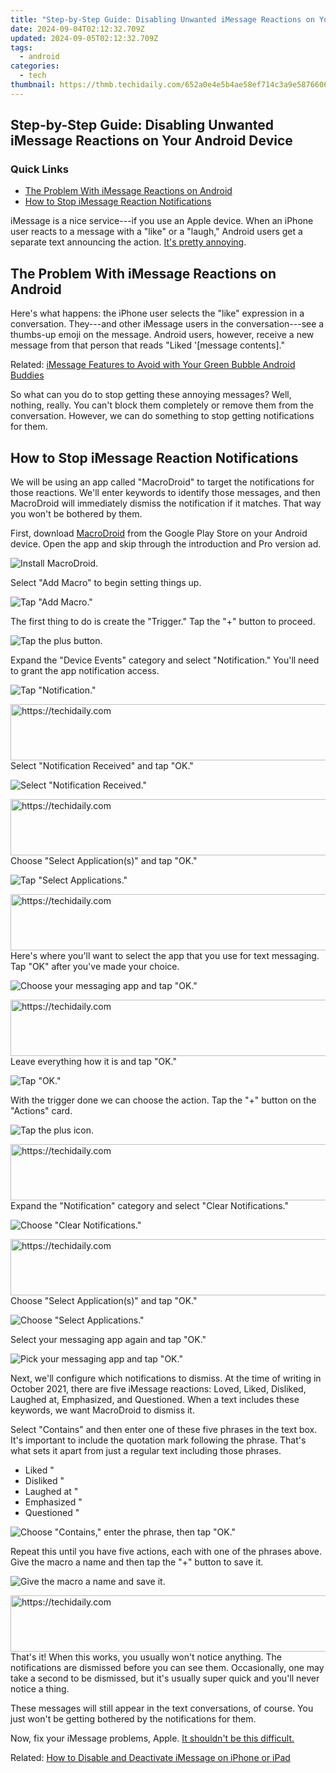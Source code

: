 ```yaml
---
title: "Step-by-Step Guide: Disabling Unwanted iMessage Reactions on Your Android Device"
date: 2024-09-04T02:12:32.709Z
updated: 2024-09-05T02:12:32.709Z
tags:
  - android
categories:
  - tech
thumbnail: https://thmb.techidaily.com/652a0e4e5b4ae58ef714c3a9e5876606dcd3509edff728bd0e97ab9743d47675.jpg
---
```


## Step-by-Step Guide: Disabling Unwanted iMessage Reactions on Your Android Device

### Quick Links

* [The Problem With iMessage Reactions on Android](https://instagram-videos.techidaily.com/10-igtv-talents-ready-to-take-off/)
* [How to Stop iMessage Reaction Notifications](https://screen-video-capture.techidaily.com/updated-building-your-broadcast-empire-with-obs-and-online-platforms/)

 iMessage is a nice service---if you use an Apple device. When an iPhone user reacts to a message with a "like" or a "laugh," Android users get a separate text announcing the action. [It's pretty annoying](https://on-screen-recording.techidaily.com/new-in-2024-10-exceptional-educational-sites-a-look-without-udemy/).

##  The Problem With iMessage Reactions on Android

 Here's what happens: the iPhone user selects the "like" expression in a conversation. They---and other iMessage users in the conversation---see a thumbs-up emoji on the message. Android users, however, receive a new message from that person that reads "Liked '\[message contents\]."

Related: [iMessage Features to Avoid with Your Green Bubble Android Buddies](https://on-screen-recording.techidaily.com/new-in-2024-10-exceptional-educational-sites-a-look-without-udemy/) 

 So what can you do to stop getting these annoying messages? Well, nothing, really. You can't block them completely or remove them from the conversation. However, we can do something to stop getting notifications for them.

##  How to Stop iMessage Reaction Notifications

 We will be using an app called "MacroDroid" to target the notifications for those reactions. We'll enter keywords to identify those messages, and then MacroDroid will immediately dismiss the notification if it matches. That way you won't be bothered by them.

 First, download [MacroDroid](https://www.anrdoezrs.net/links/3607085/type/dlg/sid/UUhtgUeUpU208381/https://play.google.com/store/apps/details?id=com.arlosoft.macrodroid) from the Google Play Store on your Android device. Open the app and skip through the introduction and Pro version ad.

![Install MacroDroid.](https://static1.howtogeekimages.com/wordpress/wp-content/uploads/2021/10/2021-10-07_16-35-15.png) 

 Select "Add Macro" to begin setting things up.

![Tap &quot;Add Macro.&quot;](https://static1.howtogeekimages.com/wordpress/wp-content/uploads/2021/10/2021-10-07_13-52-21.png) 

 The first thing to do is create the "Trigger." Tap the "+" button to proceed.

![Tap the plus button.](https://static1.howtogeekimages.com/wordpress/wp-content/uploads/2021/10/2021-10-07_13-52-39.png) 

 Expand the "Device Events" category and select "Notification." You'll need to grant the app notification access.

![Tap &quot;Notification.&quot;](https://static1.howtogeekimages.com/wordpress/wp-content/uploads/2021/10/2021-10-07_13-53-35.png) 

<!-- affiliate ads begin -->
<a href="https://aligracehair.sjv.io/c/5597632/2115921/19272" target="_top" id="2115921">
  <img src="//a.impactradius-go.com/display-ad/19272-2115921" border="0" alt="https://techidaily.com" width="728" height="90"/>
</a>
<img height="0" width="0" src="https://aligracehair.sjv.io/i/5597632/2115921/19272" style="position:absolute;visibility:hidden;" border="0" />
<!-- affiliate ads end -->
 Select "Notification Received" and tap "OK."

![Select &quot;Notification Received.&quot;](https://static1.howtogeekimages.com/wordpress/wp-content/uploads/2021/10/2021-10-07_13-54-30.png) 

<!-- affiliate ads begin -->
<a href="https://aligracehair.sjv.io/c/5597632/2047351/19272" target="_top" id="2047351">
  <img src="//a.impactradius-go.com/display-ad/19272-2047351" border="0" alt="https://techidaily.com" width="728" height="90"/>
</a>
<img height="0" width="0" src="https://aligracehair.sjv.io/i/5597632/2047351/19272" style="position:absolute;visibility:hidden;" border="0" />
<!-- affiliate ads end -->
 Choose "Select Application(s)" and tap "OK."

![Tap &quot;Select Applications.&quot;](https://static1.howtogeekimages.com/wordpress/wp-content/uploads/2021/10/2021-10-07_13-55-20.png) 

<!-- affiliate ads begin -->
<a href="https://aligracehair.sjv.io/c/5597632/1915830/19272" target="_top" id="1915830">
  <img src="//a.impactradius-go.com/display-ad/19272-1915830" border="0" alt="https://techidaily.com" width="728" height="90"/>
</a>
<img height="0" width="0" src="https://aligracehair.sjv.io/i/5597632/1915830/19272" style="position:absolute;visibility:hidden;" border="0" />
<!-- affiliate ads end -->
 Here's where you'll want to select the app that you use for text messaging. Tap "OK" after you've made your choice.

![Choose your messaging app and tap &quot;OK.&quot;](https://static1.howtogeekimages.com/wordpress/wp-content/uploads/2021/10/2021-10-07_15-39-25.png) 

<!-- affiliate ads begin -->
<a href="https://laganoo.pxf.io/c/5597632/1528703/16446" target="_top" id="1528703">
  <img src="//a.impactradius-go.com/display-ad/16446-1528703" border="0" alt="https://techidaily.com" width="728" height="90"/>
</a>
<img height="0" width="0" src="https://laganoo.pxf.io/i/5597632/1528703/16446" style="position:absolute;visibility:hidden;" border="0" />
<!-- affiliate ads end -->
 Leave everything how it is and tap "OK."

![Tap &quot;OK.&quot;](https://static1.howtogeekimages.com/wordpress/wp-content/uploads/2021/10/2021-10-07_16-03-27.png) 

 With the trigger done we can choose the action. Tap the "+" button on the "Actions" card.

![Tap the plus icon.](https://static1.howtogeekimages.com/wordpress/wp-content/uploads/2021/10/2021-10-07_15-58-56.png) 

<!-- affiliate ads begin -->
<a href="https://appsumo.8odi.net/c/5597632/2044586/7443" target="_top" id="2044586">
  <img src="//a.impactradius-go.com/display-ad/7443-2044586" border="0" alt="https://techidaily.com" width="728" height="90"/>
</a>
<img height="0" width="0" src="https://appsumo.8odi.net/i/5597632/2044586/7443" style="position:absolute;visibility:hidden;" border="0" />
<!-- affiliate ads end -->
 Expand the "Notification" category and select "Clear Notifications."

![Choose &quot;Clear Notifications.&quot;](https://static1.howtogeekimages.com/wordpress/wp-content/uploads/2021/10/2021-10-07_15-59-31.png) 

<!-- affiliate ads begin -->
<a href="https://appsumo.8odi.net/c/5597632/2043597/7443" target="_top" id="2043597">
  <img src="//a.impactradius-go.com/display-ad/7443-2043597" border="0" alt="https://techidaily.com" width="728" height="90"/>
</a>
<img height="0" width="0" src="https://appsumo.8odi.net/i/5597632/2043597/7443" style="position:absolute;visibility:hidden;" border="0" />
<!-- affiliate ads end -->
 Choose "Select Application(s)" and tap "OK."

![Choose &quot;Select Applications.&quot;](https://static1.howtogeekimages.com/wordpress/wp-content/uploads/2021/10/2021-10-07_16-00-06.png) 

 Select your messaging app again and tap "OK."

![Pick your messaging app and tap &quot;OK.&quot;](https://static1.howtogeekimages.com/wordpress/wp-content/uploads/2021/10/2021-10-07_16-00-56.png) 

 Next, we'll configure which notifications to dismiss. At the time of writing in October 2021, there are five iMessage reactions: Loved, Liked, Disliked, Laughed at, Emphasized, and Questioned. When a text includes these keywords, we want MacroDroid to dismiss it.

 Select "Contains" and then enter one of these five phrases in the text box. It's important to include the quotation mark following the phrase. That's what sets it apart from just a regular text including those phrases.

* Liked "
* Disliked "
* Laughed at "
* Emphasized "
* Questioned "

![Choose &quot;Contains,&quot; enter the phrase, then tap &quot;OK.&quot;](https://static1.howtogeekimages.com/wordpress/wp-content/uploads/2021/10/2021-10-07_16-21-44.png) 

 Repeat this until you have five actions, each with one of the phrases above. Give the macro a name and then tap the "+" button to save it.

![Give the macro a name and save it.](https://static1.howtogeekimages.com/wordpress/wp-content/uploads/2021/10/2021-10-07_16-15-04-1.png) 

<!-- affiliate ads begin -->
<a href="https://imp.i357552.net/c/5597632/994842/11832" target="_top" id="994842">
  <img src="//a.impactradius-go.com/display-ad/11832-994842" border="0" alt="https://techidaily.com" width="728" height="90"/>
</a>
<img height="0" width="0" src="https://imp.i357552.net/i/5597632/994842/11832" style="position:absolute;visibility:hidden;" border="0" />
<!-- affiliate ads end -->
 That's it! When this works, you usually won't notice anything. The notifications are dismissed before you can see them. Occasionally, one may take a second to be dismissed, but it's usually super quick and you'll never notice a thing.

 These messages will still appear in the text conversations, of course. You just won't be getting bothered by the notifications for them.

 Now, fix your iMessage problems, Apple. [It shouldn't be this difficult.](https://twitter-videos.techidaily.com/updated-captured-kinetics-mastering-the-art-of-twitvid-download/) 

Related: [How to Disable and Deactivate iMessage on iPhone or iPad](https://twitter-videos.techidaily.com/updated-captured-kinetics-mastering-the-art-of-twitvid-download/)

<ins class="adsbygoogle"
     style="display:block"
     data-ad-format="autorelaxed"
     data-ad-client="ca-pub-7571918770474297"
     data-ad-slot="1223367746"></ins>



<ins class="adsbygoogle"
     style="display:block"
     data-ad-client="ca-pub-7571918770474297"
     data-ad-slot="8358498916"
     data-ad-format="auto"
     data-full-width-responsive="true"></ins>


